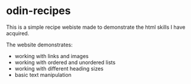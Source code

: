 # odin-recipes
This is a simple recipe webiste made to demonstrate the html skills I have acquired.

The website demonstrates:
- working with links and images
- working with ordered and unordered lists
- working with different heading sizes
- basic text manipulation 